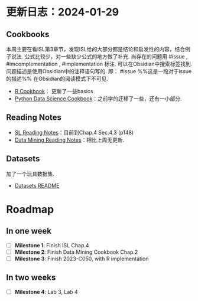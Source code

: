 # 更新日志：2024-01-29

## Cookbooks

本周主要在看ISL第3章节，发现ISL给的大部分都是结论和启发性的内容，结合例子说法. 公式比较少，对一些缺少公式的地方做了补充. 尚存在的问题用 #issue , #imcomplementation , #implementation 标注. 可以在Obsidian中搜索标签找到. 问题描述是使用Obsidian中的注释语句写的. 即： #issue %%这是一段对于issue的描述%% 在Obsidian的阅读模式下不可见.

- [R Cookbook](Knowledge%20Base/Cookbooks/R-Cookbook.md)： 更新了一些basics
- [Python Data Science Cookbook](Knowledge%20Base/Cookbooks/Python-data-science-Cookbook.md)：之前学的迁移了一些，还有一小部分.

## Reading Notes

- [SL Reading Notes](Knowledge%20Base/Raw/SL-reading-notes.md)：目前到Chap.4 Sec.4.3 (p148)
- [Data Mining Reading Notes](Knowledge%20Base/Raw/Data-mining-reading-notes.md)：相比上周无更新.

## Datasets

加了一个玩具数据集.

- [Datasets README](Resources/Datasets/README.md)

# Roadmap

## In one week
- [ ] **Milestone 1**: Finish ISL Chap.4
- [ ] **Milestone 2**: Finish Data Mining Cookbook Chap.2
- [ ] **Milestone 3**: Finish 2023-C050, with R implementation

## In two weeks
- [ ] **Milestone 4**: Lab 3, Lab 4
